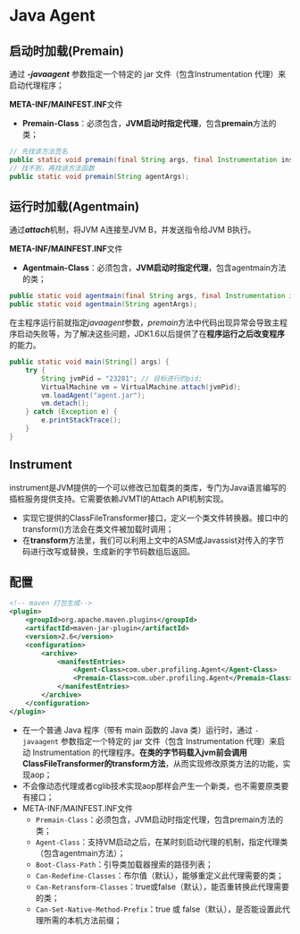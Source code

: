 # Java Agent

## 启动时加载(Premain)

通过 ***-javaagent*** 参数指定一个特定的 jar 文件（包含Instrumentation 代理）来启动代理程序；

**META-INF/MAINFEST.INF**文件

- **Premain-Class**：必须包含，**JVM启动时指定代理**，包含**premain**方法的类；

```java
// 先找该方法签名
public static void premain(final String args, final Instrumentation instrumentation) {}
// 找不到，再找该方法函数
public static void premain(String agentArgs);
```

## 运行时加载(Agentmain)

通过***attach***机制，将JVM A连接至JVM B，并发送指令给JVM B执行。

**META-INF/MAINFEST.INF**文件

- **Agentmain-Class**：必须包含，**JVM启动时指定代理**，包含agentmain方法的类；

```java
public static void agentmain(final String args, final Instrumentation instrumentation) {}
public static void agentmain(String agentArgs);
```

在主程序运行前就指定*javaagent*参数，*premain*方法中代码出现异常会导致主程序启动失败等，为了解决这些问题，JDK1.6以后提供了在**程序运行之后改变程序**的能力。

```java
public static void main(String[] args) {
    try {
        String jvmPid = "23281"; // 目标进行的pid;
        VirtualMachine vm = VirtualMachine.attach(jvmPid);  
        vm.loadAgent("agent.jar");
        vm.detach();
    } catch (Exception e) {
        e.printStackTrace();
    }
}
```

## Instrument

instrument是JVM提供的一个可以修改已加载类的类库，专门为Java语言编写的插桩服务提供支持。它需要依赖JVMTI的Attach API机制实现。

- 实现它提供的ClassFileTransformer接口，定义一个类文件转换器。接口中的transform()方法会在类文件被加载时调用；
- 在**transform**方法里，我们可以利用上文中的ASM或Javassist对传入的字节码进行改写或替换，生成新的字节码数组后返回。

## 配置

```xml
<!-- maven 打包生成-->
<plugin>
    <groupId>org.apache.maven.plugins</groupId>
    <artifactId>maven-jar-plugin</artifactId>
    <version>2.6</version>
    <configuration>
        <archive>
            <manifestEntries>
                <Agent-Class>com.uber.profiling.Agent</Agent-Class>
                <Premain-Class>com.uber.profiling.Agent</Premain-Class>
            </manifestEntries>
        </archive>
    </configuration>
</plugin>
```

- 在一个普通 Java 程序（带有 main 函数的 Java 类）运行时，通过 `-javaagent` 参数指定一个特定的 jar 文件（包含 Instrumentation 代理）来启动 Instrumentation 的代理程序。**在类的字节码载入jvm前会调用ClassFileTransformer的transform方法**，从而实现修改原类方法的功能，实现aop；
- 不会像动态代理或者cglib技术实现aop那样会产生一个新类，也不需要原类要有接口；
- META-INF/MAINFEST.INF文件
  - `Premain-Class`：必须包含，JVM启动时指定代理，包含premain方法的类；
  - `Agent-Class`：支持VM启动之后，在某时刻启动代理的机制，指定代理类（包含agentmain方法）；
  - `Boot-Class-Path`：引导类加载器搜索的路径列表；
  - `Can-Redefine-Classes`：布尔值（默认），能够重定义此代理需要的类；
  - `Can-Retransform-Classes`：true或false（默认），能否重转换此代理需要的类；
  - `Can-Set-Native-Method-Prefix`：true 或 false（默认），是否能设置此代理所需的本机方法前缀；